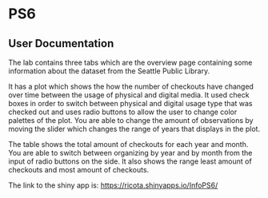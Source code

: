 # PS6

## User Documentation
The lab contains three tabs which are the overview page containing some information about the dataset from the Seattle Public Library.

It has a plot which shows the how the number of checkouts have changed over time between the usage of physical and digital media.
It used check boxes in order to switch between physical and digital usage type that was checked out and uses radio buttons to allow the user to change color palettes of the plot. You are able to change the amount of observations by moving the slider which changes the range of years that displays in the plot.

The table shows the total amount of checkouts for each year and month. You are able to switch between organizing by year and by month from the input of radio buttons on the side. It also shows the range least amount of checkouts and most amount of checkouts.



The link to the shiny app is:
https://ricota.shinyapps.io/InfoPS6/
